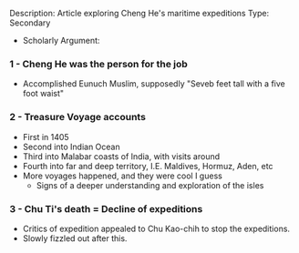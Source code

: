 Description: Article exploring Cheng He's maritime expeditions
Type: Secondary
- Scholarly Argument: 
### 1 - Cheng He was the person for the job
- Accomplished Eunuch Muslim, supposedly "Seveb feet tall with a five foot waist"
### 2 - Treasure Voyage accounts
- First in 1405
- Second into Indian Ocean
- Third into Malabar coasts of India, with visits around
- Fourth into far and deep territory, I.E. Maldives, Hormuz, Aden, etc
- More voyages happened, and they were cool I guess
	- Signs of a deeper understanding and exploration of the isles
### 3 - Chu Ti's death = Decline of expeditions
- Critics of expedition appealed to Chu Kao-chih to stop the expeditions. 
- Slowly fizzled out after this.